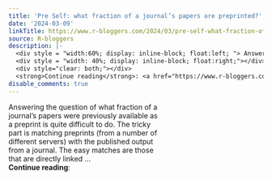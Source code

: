 ```yaml
---
title: 'Pre Self: what fraction of a journal’s papers are preprinted?'
date: '2024-03-09'
linkTitle: https://www.r-bloggers.com/2024/03/pre-self-what-fraction-of-a-journals-papers-are-preprinted/
source: R-bloggers
description: |-
  <div style = "width:60%; display: inline-block; float:left; "> Answering the question of what fraction of a journal’s papers were previously available as a preprint is quite difficult to do. The tricky part is matching preprints (from a number of different servers) with the published output from a journal. The easy matches are those that are directly linked ...</div>
  <div style = "width: 40%; display: inline-block; float:right;"></div>
  <div style="clear: both;"></div>
  <strong>Continue reading</strong>: <a href="https://www.r-bloggers.com/2024/03/pre-self-what-fraction-of-a-journals-papers-are-pr ...
disable_comments: true
---
```

<div style = "width:60%; display: inline-block; float:left; "> Answering the question of what fraction of a journal’s papers were previously available as a preprint is quite difficult to do. The tricky part is matching preprints (from a number of different servers) with the published output from a journal. The easy matches are those that are directly linked ...</div>
<div style = "width: 40%; display: inline-block; float:right;"></div>
<div style="clear: both;"></div>
<strong>Continue reading</strong>: <a href="https://www.r-bloggers.com/2024/03/pre-self-what-fraction-of-a-journals-papers-are-pr ...